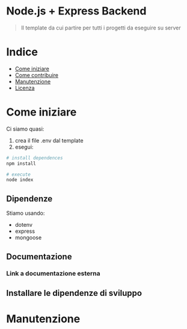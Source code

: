# Node.js + Express Backend

> Il template da cui partire per tutti i progetti da eseguire su server

# Indice

- [Come iniziare](#come-iniziare)
- [Come contribuire](#come-contribuire)
- [Manutenzione](#manutenzione)
- [Licenza](#licenza)

# Come iniziare
Ci siamo quasi:
1. crea il file .env dal template
2. esegui:
```bash
# install dependences
npm install

# execute
node index
```


## Dipendenze

Stiamo usando:

- dotenv
- express
- mongoose


## Documentazione
### Link a documentazione esterna

## Installare le dipendenze di sviluppo


# Manutenzione 
